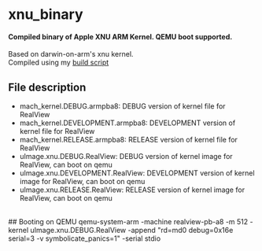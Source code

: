 # xnu_binary
#### Compiled binary of Apple XNU ARM Kernel. QEMU boot supported.

Based on darwin-on-arm's xnu kernel.<br>
Compiled using my [build script](https://gitee.com/pxesrv/xnu_buildscript)
<br>
## File description
+ mach_kernel.DEBUG.armpba8: DEBUG version of kernel file for RealView
+ mach_kernel.DEVELOPMENT.armpba8: DEVELOPMENT version of kernel file for RealView
+ mach_kernel.RELEASE.armpba8: RELEASE version of kernel file for RealView
+ uImage.xnu.DEBUG.RealView: DEBUG version of kernel image for RealView, can boot on qemu
+ uImage.xnu.DEVELOPMENT.RealView: DEVELOPMENT version of kernel image for RealView, can boot on qemu
+ uImage.xnu.RELEASE.RealView: RELEASE version of kernel image for RealView, can boot on qemu
<br>
## Booting on QEMU
qemu-system-arm -machine realview-pb-a8 -m 512 -kernel uImage.xnu.DEBUG.RealView -append "rd=md0 debug=0x16e serial=3 -v symbolicate_panics=1" -serial stdio


